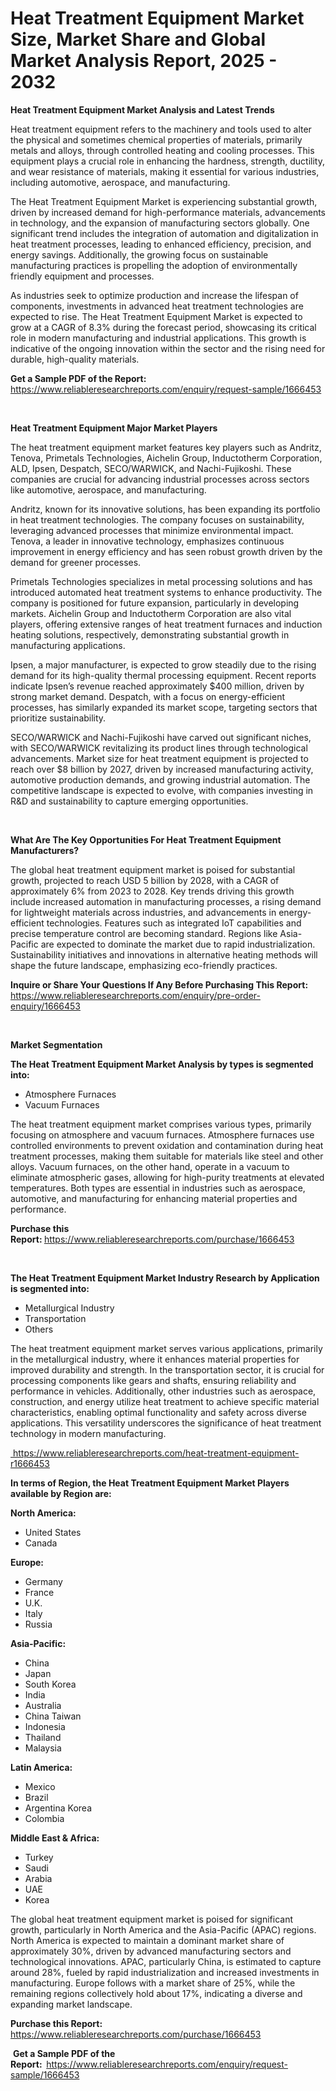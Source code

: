 <p><h1>Heat Treatment Equipment Market Size, Market Share and Global Market Analysis Report, 2025 - 2032</h1></p><p><strong>Heat Treatment Equipment Market Analysis and Latest Trends</strong></p>
<p><p>Heat treatment equipment refers to the machinery and tools used to alter the physical and sometimes chemical properties of materials, primarily metals and alloys, through controlled heating and cooling processes. This equipment plays a crucial role in enhancing the hardness, strength, ductility, and wear resistance of materials, making it essential for various industries, including automotive, aerospace, and manufacturing.</p><p>The Heat Treatment Equipment Market is experiencing substantial growth, driven by increased demand for high-performance materials, advancements in technology, and the expansion of manufacturing sectors globally. One significant trend includes the integration of automation and digitalization in heat treatment processes, leading to enhanced efficiency, precision, and energy savings. Additionally, the growing focus on sustainable manufacturing practices is propelling the adoption of environmentally friendly equipment and processes.</p><p>As industries seek to optimize production and increase the lifespan of components, investments in advanced heat treatment technologies are expected to rise. The Heat Treatment Equipment Market is expected to grow at a CAGR of 8.3% during the forecast period, showcasing its critical role in modern manufacturing and industrial applications. This growth is indicative of the ongoing innovation within the sector and the rising need for durable, high-quality materials.</p></p>
<p><strong>Get a Sample PDF of the Report:&nbsp;</strong> <a href="https://www.reliableresearchreports.com/enquiry/request-sample/1666453?utm_campaign=36&utm_medium=2&utm_source=Github&utm_content=ia&utm_term=16042025&utm_id=heat-treatment-equipment">https://www.reliableresearchreports.com/enquiry/request-sample/1666453</a></p>
<p>&nbsp;</p>
<p><strong>Heat Treatment Equipment Major Market Players</strong></p>
<p><p>The heat treatment equipment market features key players such as Andritz, Tenova, Primetals Technologies, Aichelin Group, Inductotherm Corporation, ALD, Ipsen, Despatch, SECO/WARWICK, and Nachi-Fujikoshi. These companies are crucial for advancing industrial processes across sectors like automotive, aerospace, and manufacturing.</p><p>Andritz, known for its innovative solutions, has been expanding its portfolio in heat treatment technologies. The company focuses on sustainability, leveraging advanced processes that minimize environmental impact. Tenova, a leader in innovative technology, emphasizes continuous improvement in energy efficiency and has seen robust growth driven by the demand for greener processes.</p><p>Primetals Technologies specializes in metal processing solutions and has introduced automated heat treatment systems to enhance productivity. The company is positioned for future expansion, particularly in developing markets. Aichelin Group and Inductotherm Corporation are also vital players, offering extensive ranges of heat treatment furnaces and induction heating solutions, respectively, demonstrating substantial growth in manufacturing applications.</p><p>Ipsen, a major manufacturer, is expected to grow steadily due to the rising demand for its high-quality thermal processing equipment. Recent reports indicate Ipsen’s revenue reached approximately $400 million, driven by strong market demand. Despatch, with a focus on energy-efficient processes, has similarly expanded its market scope, targeting sectors that prioritize sustainability.</p><p>SECO/WARWICK and Nachi-Fujikoshi have carved out significant niches, with SECO/WARWICK revitalizing its product lines through technological advancements. Market size for heat treatment equipment is projected to reach over $8 billion by 2027, driven by increased manufacturing activity, automotive production demands, and growing industrial automation. The competitive landscape is expected to evolve, with companies investing in R&D and sustainability to capture emerging opportunities.</p></p>
<p>&nbsp;</p>
<p><strong>What Are The Key Opportunities For Heat Treatment Equipment Manufacturers?</strong></p>
<p><p>The global heat treatment equipment market is poised for substantial growth, projected to reach USD 5 billion by 2028, with a CAGR of approximately 6% from 2023 to 2028. Key trends driving this growth include increased automation in manufacturing processes, a rising demand for lightweight materials across industries, and advancements in energy-efficient technologies. Features such as integrated IoT capabilities and precise temperature control are becoming standard. Regions like Asia-Pacific are expected to dominate the market due to rapid industrialization. Sustainability initiatives and innovations in alternative heating methods will shape the future landscape, emphasizing eco-friendly practices.</p></p>
<p><strong>Inquire or Share Your Questions If Any Before Purchasing This Report:</strong> <a href="https://www.reliableresearchreports.com/enquiry/pre-order-enquiry/1666453?utm_campaign=36&utm_medium=2&utm_source=Github&utm_content=ia&utm_term=16042025&utm_id=heat-treatment-equipment">https://www.reliableresearchreports.com/enquiry/pre-order-enquiry/1666453</a></p>
<p>&nbsp;</p>
<p><strong>Market Segmentation</strong></p>
<p><strong>The Heat Treatment Equipment Market Analysis by types is segmented into:</strong></p>
<p><ul><li>Atmosphere Furnaces</li><li>Vacuum Furnaces</li></ul></p>
<p><p>The heat treatment equipment market comprises various types, primarily focusing on atmosphere and vacuum furnaces. Atmosphere furnaces use controlled environments to prevent oxidation and contamination during heat treatment processes, making them suitable for materials like steel and other alloys. Vacuum furnaces, on the other hand, operate in a vacuum to eliminate atmospheric gases, allowing for high-purity treatments at elevated temperatures. Both types are essential in industries such as aerospace, automotive, and manufacturing for enhancing material properties and performance.</p></p>
<p><strong>Purchase this Report:&nbsp;</strong><a href="https://www.reliableresearchreports.com/purchase/1666453?utm_campaign=36&utm_medium=2&utm_source=Github&utm_content=ia&utm_term=16042025&utm_id=heat-treatment-equipment">https://www.reliableresearchreports.com/purchase/1666453</a></p>
<p>&nbsp;</p>
<p><strong>The Heat Treatment Equipment Market Industry Research by Application is segmented into:</strong></p>
<p><ul><li>Metallurgical Industry</li><li>Transportation</li><li>Others</li></ul></p>
<p><p>The heat treatment equipment market serves various applications, primarily in the metallurgical industry, where it enhances material properties for improved durability and strength. In the transportation sector, it is crucial for processing components like gears and shafts, ensuring reliability and performance in vehicles. Additionally, other industries such as aerospace, construction, and energy utilize heat treatment to achieve specific material characteristics, enabling optimal functionality and safety across diverse applications. This versatility underscores the significance of heat treatment technology in modern manufacturing.</p></p>
<p><a href="https://www.reliableresearchreports.com/heat-treatment-equipment-r1666453?utm_campaign=36&utm_medium=2&utm_source=Github&utm_content=ia&utm_term=16042025&utm_id=heat-treatment-equipment">&nbsp;https://www.reliableresearchreports.com/heat-treatment-equipment-r1666453</a></p>
<p><strong>In terms of Region, the Heat Treatment Equipment Market Players available by Region are:</strong></p>
<p>
    <p> <strong> North America: </strong>
        <ul>
            <li>United States</li>
            <li>Canada</li>
        </ul>
        </p> 
    <p> <strong> Europe: </strong>
        <ul>
            <li>Germany</li>
            <li>France</li>
            <li>U.K.</li>
            <li>Italy</li>
            <li>Russia</li>
        </ul>
        </p> 
    <p> <strong> Asia-Pacific: </strong>
        <ul>
            <li>China</li>
            <li>Japan</li>
            <li>South Korea</li>
            <li>India</li>
            <li>Australia</li>
            <li>China Taiwan</li>
            <li>Indonesia</li>
            <li>Thailand</li>
            <li>Malaysia</li>
        </ul>
        </p> 
    <p> <strong> Latin America: </strong>
        <ul>
            <li>Mexico</li>
            <li>Brazil</li>
            <li>Argentina Korea</li>
            <li>Colombia</li>
        </ul>
        </p> 
    <p> <strong> Middle East & Africa: </strong>
        <ul>
            <li>Turkey</li>
            <li>Saudi</li>
            <li>Arabia</li>
            <li>UAE</li>
            <li>Korea</li>
        </ul>
    </p>
    </p>
<p><p>The global heat treatment equipment market is poised for significant growth, particularly in North America and the Asia-Pacific (APAC) regions. North America is expected to maintain a dominant market share of approximately 30%, driven by advanced manufacturing sectors and technological innovations. APAC, particularly China, is estimated to capture around 28%, fueled by rapid industrialization and increased investments in manufacturing. Europe follows with a market share of 25%, while the remaining regions collectively hold about 17%, indicating a diverse and expanding market landscape.</p></p>
<p><strong>Purchase this Report: </strong><a href="https://www.reliableresearchreports.com/purchase/1666453?utm_campaign=36&utm_medium=2&utm_source=Github&utm_content=ia&utm_term=16042025&utm_id=heat-treatment-equipment">https://www.reliableresearchreports.com/purchase/1666453</a></p>
<p>&nbsp;<strong>Get a Sample PDF of the Report:&nbsp;&nbsp;</strong><a href="https://www.reliableresearchreports.com/enquiry/request-sample/1666453?utm_campaign=36&utm_medium=2&utm_source=Github&utm_content=ia&utm_term=16042025&utm_id=heat-treatment-equipment">https://www.reliableresearchreports.com/enquiry/request-sample/1666453</a></p>
<p><strong></strong></p>
<p><p></p><p></p><p></p></p>